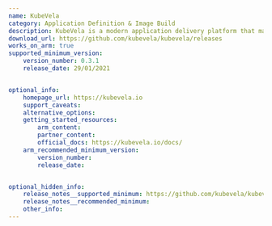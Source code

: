 ```yaml
---
name: KubeVela
category: Application Definition & Image Build
description: KubeVela is a modern application delivery platform that makes deploying and operating applications across today's hybrid, multi-cloud environments easier, faster and more reliable.
download_url: https://github.com/kubevela/kubevela/releases
works_on_arm: true
supported_minimum_version:
    version_number: 0.3.1
    release_date: 29/01/2021


optional_info:
    homepage_url: https://kubevela.io
    support_caveats:
    alternative_options:
    getting_started_resources:
        arm_content:
        partner_content:
        official_docs: https://kubevela.io/docs/
    arm_recommended_minimum_version:
        version_number:
        release_date:


optional_hidden_info:
    release_notes__supported_minimum: https://github.com/kubevela/kubevela/releases/tag/v0.3.1
    release_notes__recommended_minimum:
    other_info:
---
```

